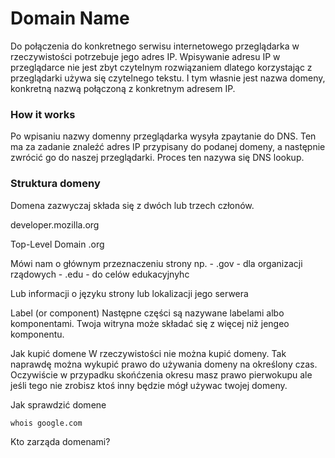 # Domain Name

Do połączenia do konkretnego serwisu internetowego przeglądarka w rzeczywistości potrzebuje jego adres IP. Wpisywanie adresu IP w przeglądarce nie jest zbyt czytelnym rozwiązaniem dlatego korzystając z przeglądarki używa się czytelnego tekstu. I tym własnie jest nazwa domeny, konkretną nazwą połączoną z konkretnym adresem IP.

### How it works

Po wpisaniu nazwy domenny przeglądarka wysyła zpaytanie do DNS. Ten ma za zadanie znaleźć adres IP przypisany do podanej domeny, a następnie zwrócić go do naszej przeglądarki. Proces ten nazywa się DNS lookup.

### Struktura domeny

Domena zazwyczaj składa się z dwóch lub trzech członów.

developer.mozilla.org

Top-Level Domain
  .org
  
  Mówi nam o głównym przeznaczeniu strony np.
    - .gov - dla organizacji rządowych
    - .edu - do celów edukacyjnyhc
    
  Lub informacji o języku strony lub lokalizacji jego serwera
  
 
 
 Label (or component)
 Następne części są nazywane labelami albo komponentami. Twoja witryna może składać się z więcej niż jengeo komponentu.
 
 Jak kupić domene
 W rzeczywistości nie można kupić domeny. Tak naprawdę można wykupić prawo do używania domeny na określony czas. Oczywiście w przypadku skońćzenia okresu masz prawo pierwokupu ale jeśli tego nie zrobisz ktoś inny będzie mógł używac twojej domeny.
 
 Jak sprawdzić domene
 
 ```
 whois google.com
 ```
 
 Kto zarząda domenami?
 
 
 
 

